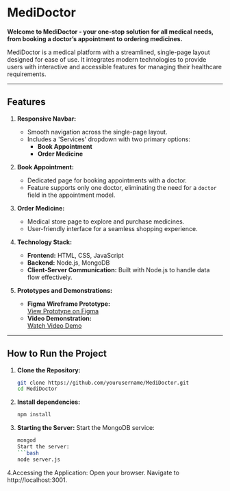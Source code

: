 # MediDoctor

**Welcome to MediDoctor - your one-stop solution for all medical needs, from booking a doctor’s appointment to ordering medicines.**  

MediDoctor is a medical platform with a streamlined, single-page layout designed for ease of use. It integrates modern technologies to provide users with interactive and accessible features for managing their healthcare requirements.  

---

## Features  

1. **Responsive Navbar:**  
   - Smooth navigation across the single-page layout.  
   - Includes a 'Services' dropdown with two primary options:  
     - **Book Appointment**  
     - **Order Medicine**  

2. **Book Appointment:**  
   - Dedicated page for booking appointments with a doctor.  
   - Feature supports only one doctor, eliminating the need for a `doctor` field in the appointment model.  

3. **Order Medicine:**  
   - Medical store page to explore and purchase medicines.  
   - User-friendly interface for a seamless shopping experience.  

4. **Technology Stack:**  
   - **Frontend:** HTML, CSS, JavaScript  
   - **Backend:** Node.js, MongoDB  
   - **Client-Server Communication:** Built with Node.js to handle data flow effectively.  

5. **Prototypes and Demonstrations:**  
   - **Figma Wireframe Prototype:**  
     [View Prototype on Figma](https://www.figma.com/design/NytDssvPwMsCIBXjEZMbfI/MediDoctor--Wireframe-Figma?node-id=0-1&node-type=canvas&t=ENqOjESu5UslWtJ5-0)  
   - **Video Demonstration:**  
     [Watch Video Demo](https://drive.google.com/file/d/1CNykVNyLOP8cpPeMH4J97LbjFisCas_0/view?usp=sharing)  

---

## How to Run the Project  

1. **Clone the Repository:**  
   ```bash
   git clone https://github.com/yourusername/MediDoctor.git
   cd MediDoctor
   
2. **Install dependencies:**
   ```bash
   npm install
3. **Starting the Server:**
   Start the MongoDB service:
   ```bash
   mongod
   Start the server:
   ```bash
   node server.js
4.Accessing the Application:
Open your browser.
Navigate to http://localhost:3001.
